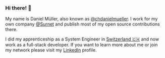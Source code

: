 ### Hi there! 👋

My name is Daniel Müller, also known as [@chdanielmueller](https://github.com/chdanielmueller).
I work for my own company [@Surnet](https://github.com/Surnet) and publish most of my open source contributions there.

I did my apprenticeship as a System Engineer in [Switzerland 🇨🇭](https://goo.gl/maps/MSF7yh61rdnBymNV7) and now work as a full-stack developer.
If you want to learn more about me or join my network please visit my [LinkedIn](https://www.linkedin.com/in/chdanielmueller/) profile.
